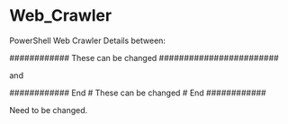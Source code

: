 # Web_Crawler
PowerShell Web Crawler
Details between:

############ These can be changed ########################

   and
   
############ End # These can be changed # End ############

Need to be changed.
